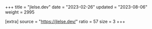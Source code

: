 +++
title = "jlelse.dev"
date = "2023-02-26"
updated = "2023-08-06"
weight = 2995

[extra]
source = "https://jlelse.dev/"
ratio = 57
size = 3
+++
